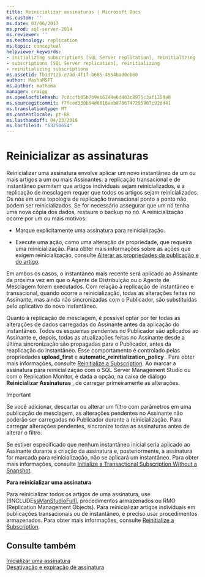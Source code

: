 ```yaml
---
title: Reinicializar assinaturas | Microsoft Docs
ms.custom: ''
ms.date: 03/06/2017
ms.prod: sql-server-2014
ms.reviewer: ''
ms.technology: replication
ms.topic: conceptual
helpviewer_keywords:
- initializing subscriptions [SQL Server replication], reinitializing
- subscriptions [SQL Server replication], reinitializing
- reinitializing subscriptions
ms.assetid: fb13712b-e7ad-4f1f-b605-4554bad0cb60
author: MashaMSFT
ms.author: mathoma
manager: craigg
ms.openlocfilehash: 7c0ccfb05b7b9eb6244e6d403c8975c3af1358a8
ms.sourcegitcommit: f7fced330b64d6616aeb8766747295807c92dd41
ms.translationtype: MT
ms.contentlocale: pt-BR
ms.lasthandoff: 04/23/2019
ms.locfileid: "63250654"
---
```

# <a name="reinitialize-subscriptions"></a>Reinicializar as assinaturas
  Reinicializar uma assinatura envolve aplicar um novo instantâneo de um ou mais artigos a um ou mais Assinantes: a replicação transacional e de instantâneo permitem que artigos individuais sejam reinicializados, e a replicação de mesclagem requer que todos os artigos sejam reinicializados. Os nós em uma topologia de replicação transacional ponto a ponto não podem ser reinicializados. Se for necessário assegurar que um nó tenha uma nova cópia dos dados, restaure o backup no nó. A reinicialização ocorre por um ou mais motivos:  
  
-   Marque explicitamente uma assinatura para reinicialização.  
  
-   Execute uma ação, como uma alteração de propriedade, que requeira uma reinicialização. Para obter mais informações sobre as ações que exigem reinicialização, consulte [Alterar as propriedades da publicação e do artigo](publish/change-publication-and-article-properties.md).  
  
 Em ambos os casos, o instantâneo mais recente será aplicado ao Assinante da próxima vez em que o Agente de Distribuição ou o Agente de Mesclagem forem executados. Com relação à replicação de instantâneo e transacional, quando ocorre a reinicialização, todas as alterações feitas no Assinante, mas ainda não sincronizadas com o Publicador, são substituídas pelo aplicativo do novo instantâneo.  
  
 Quanto à replicação de mesclagem, é possível optar por ter todas as alterações de dados carregadas do Assinante antes da aplicação do instantâneo. Todos os esquemas pendentes no Publicador são aplicados ao Assinante e, depois, todas as atualizações feitas no Assinante desde a última sincronização são propagadas para o Publicador, antes da reaplicação do instantâneo. Esse comportamento é controlado pelas propriedades **upload_first** e **automatic_reinitialization_policy** . Para obter mais informações, consulte [Reinitialize a Subscription](reinitialize-a-subscription.md). Ao marcar a assinatura para reinicialização com o SQL Server Management Studio ou com o Replication Monitor, é dada a opção, na caixa de diálogo **Reinicializar Assinaturas** , de carregar primeiramente as alterações.  
  
> [!IMPORTANT]  
>  Se você adicionar, descartar ou alterar um filtro com parâmetros em uma publicação de mesclagem, as alterações pendentes no Assinante não poderão ser carregadas no Publicador durante a reinicialização. Para carregar alterações pendentes, sincronize todas as assinaturas antes de alterar o filtro.  
  
 Se estiver especificado que nenhum instantâneo inicial seria aplicado ao Assinante durante a criação da assinatura e, posteriormente, a assinatura for marcada para reinicialização, não se aplicará um instantâneo. Para obter mais informações, consulte [Initialize a Transactional Subscription Without a Snapshot](initialize-a-transactional-subscription-without-a-snapshot.md).  
  
 **Para reinicializar uma assinatura**  
  
 Para reinicializar todos os artigos de uma assinatura, use [!INCLUDE[ssManStudioFull](../../includes/ssmanstudiofull-md.md)], procedimentos armazenados ou RMO (Replication Management Objects). Para reinicializar artigos individuais em publicações transacionais ou de instantâneo, é preciso usar procedimentos armazenados. Para obter mais informações, consulte [Reinitialize a Subscription](reinitialize-a-subscription.md).  
  
## <a name="see-also"></a>Consulte também  
 [Inicializar uma assinatura](initialize-a-subscription.md)   
 [Desativação e expiração de assinatura](subscription-expiration-and-deactivation.md)  
  
  
